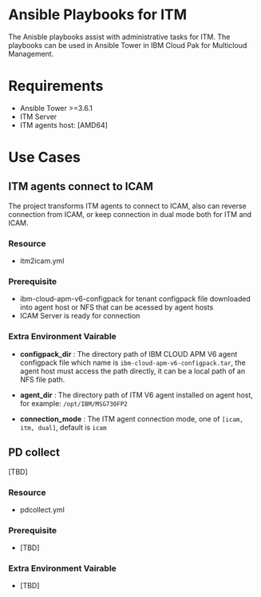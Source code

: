 # Ansible Playbooks for ITM

The Anisble playbooks assist with administrative tasks for ITM. The playbooks can be used in Ansible Tower in IBM Cloud Pak for Multicloud Management.

# Requirements
- Ansible Tower >=3.6.1
- ITM Server
- ITM agents host: [AMD64]


# Use Cases

## ITM agents connect to ICAM

The project transforms ITM agents to connect to ICAM, also can reverse connection from ICAM, or keep connection in dual mode both for ITM and ICAM.

### Resource

- itm2icam.yml

### Prerequisite

- ibm-cloud-apm-v6-configpack for tenant configpack file downloaded  into agent host or NFS that can be acessed by agent hosts
- ICAM Server is ready for connection

### Extra Environment Vairable

- **configpack_dir** : The directory path of IBM CLOUD APM V6 agent configpack file which name is `ibm-cloud-apm-v6-configpack.tar`, the agent host must access the path directly, it can be a local path of an NFS file path.

- **agent_dir** : The directory path of ITM V6 agent installed on agent host, for example: `/opt/IBM/MSG730FP2`

- **connection_mode** : The ITM agent connection mode, one of `[icam, itm, dual]`, default is `icam`

## PD collect

[TBD]

### Resource

- pdcollect.yml

### Prerequisite

- [TBD]

### Extra Environment Vairable

- [TBD]
